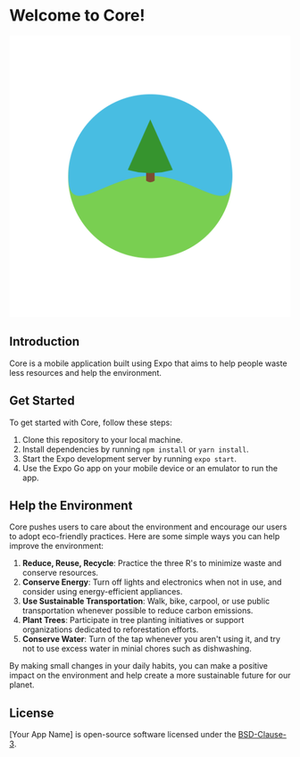 # Welcome to Core!

![Thumbnail](thumbnail.png)

## Introduction

Core is a mobile application built using Expo that aims to help people waste less resources and help the environment.

## Get Started

To get started with Core, follow these steps:

1. Clone this repository to your local machine.
2. Install dependencies by running `npm install` or `yarn install`.
3. Start the Expo development server by running `expo start`.
4. Use the Expo Go app on your mobile device or an emulator to run the app.

## Help the Environment

Core pushes users to care about the environment and encourage our users to adopt eco-friendly practices. Here are some simple ways you can help improve the environment:

1. **Reduce, Reuse, Recycle**: Practice the three R's to minimize waste and conserve resources.
2. **Conserve Energy**: Turn off lights and electronics when not in use, and consider using energy-efficient appliances.
3. **Use Sustainable Transportation**: Walk, bike, carpool, or use public transportation whenever possible to reduce carbon emissions.
4. **Plant Trees**: Participate in tree planting initiatives or support organizations dedicated to reforestation efforts.
5. **Conserve Water**: Turn of the tap whenever you aren't using it, and try not to use excess water in minial chores such as dishwashing.

By making small changes in your daily habits, you can make a positive impact on the environment and help create a more sustainable future for our planet.

## License

[Your App Name] is open-source software licensed under the [BSD-Clause-3](https://opensource.org/license/bsd-3-clause).
